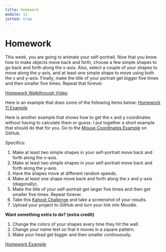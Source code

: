 ```yaml
---
title: Homework
module: 11
jotted: true
---
```


# Homework

This week, you are going to animate your self-portrait.  Now that you know how to make objects move back and forth, choose a few simple shapes to go back and forth along the x-axis.  Also, select a couple of your shapes to move along the y-axis, and at least one simple shape to move using both the x and y-axis.  Finally, make the title of your portrait get bigger five times and then smaller five times.  Repeat that forever.

<p><a href="//youtu.be/Xy1Cww1FFQI" data-lity>Homework Walkthrough Video</a></p>

Here is an example that does some of the following items below:
<a href="https://github.com/Montana-Media-Arts/120_CreativeCoding1-Spring2022-Samples/tree/main/Homework%2010" target="_new">Homework 11 Example</a>

Here is another example that shows how to get the x and y coordinates without having to calculate them or guess.  I put together a short example that should do that for you.  Go to the <a href="https://github.com/Montana-Media-Arts/120_CreativeCoding1-Spring2022-Samples/tree/main/Mouse-Coordinates-Example" target="_new">Mouse Coordinates Example</a> on GitHub.

Specifics:

1. Make at least two simple shapes in your self-portrait move back and forth along the x-axis.
2. Make at least two simple shapes in your self-portrait move back and forth along the y-axis.
3. Have the shapes move at different random speeds.
4. Make at least one shape move back and forth along the x and y-axis (diagonally).
5. Make the title of your self-portrait get larger five times and then get smaller five times. Repeat forever.
6. Take this <a href="https://kahoot.it/challenge/01482794?challenge-id=84387498-97d5-4d82-ae4e-eabb1c94cf58_1647535971739" target="_blank">Kahoot Challenge</a> and take a screenshot of your results.
7. Upload your project to GitHub and turn your link into Moodle.

**Want something extra to do? (extra credit)**

1. Change the colors of your shapes every time they hit the wall.
2. Change your name text so that it moves in a square pattern.
3. Make your head get bigger and then smaller continuously.

<a href="https://github.com/Montana-Media-Arts/120_CreativeCoding1-Spring2022-Samples/tree/main/Homework%2010" target="_blank">Homework Example</a>

